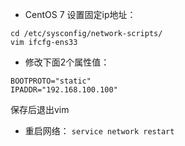- CentOS 7 设置固定ip地址：
```
cd /etc/sysconfig/network-scripts/
vim ifcfg-ens33
```
- 修改下面2个属性值：
```
BOOTPROTO="static"
IPADDR="192.168.100.100"
```
保存后退出vim
- 重启网络：
`service network restart`
